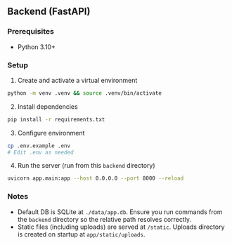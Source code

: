 ## Backend (FastAPI)

### Prerequisites
- Python 3.10+

### Setup
1. Create and activate a virtual environment
```bash
python -m venv .venv && source .venv/bin/activate
```

2. Install dependencies
```bash
pip install -r requirements.txt
```

3. Configure environment
```bash
cp .env.example .env
# Edit .env as needed
```

4. Run the server (run from this `backend` directory)
```bash
uvicorn app.main:app --host 0.0.0.0 --port 8000 --reload
```

### Notes
- Default DB is SQLite at `./data/app.db`. Ensure you run commands from the `backend` directory so the relative path resolves correctly.
- Static files (including uploads) are served at `/static`. Uploads directory is created on startup at `app/static/uploads`.
